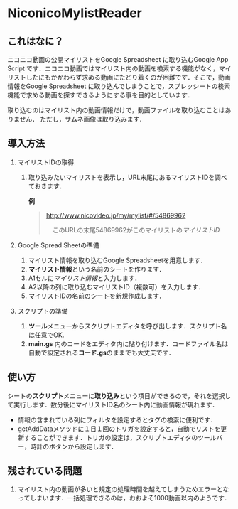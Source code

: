 # NiconicoMylistReader
## これはなに？
ニコニコ動画の公開マイリストをGoogle Spreadsheet に取り込むGoogle App Script です．ニコニコ動画ではマイリスト内の動画を検索する機能がなく，マイリストしたにもかかわらず求める動画にたどり着くのが困難です．そこで，動画情報をGoogle Spreadsheet に取り込んでしまうことで，スプレッシートの検索機能で求める動画を探すできるようにする事を目的としています．

取り込むのはマイリスト内の動画情報だけで，動画ファイルを取り込むことはありません．
ただし，サムネ画像は取り込みます．

## 導入方法
1. マイリストIDの取得
    1. 取り込みたいマイリストを表示し，URL末尾にあるマイリストIDを調べておきます．
        
        **例**
        >http://www.nicovideo.jp/my/mylist/#/54869962
        >
        >　このURLの末尾54869962がこのマイリストの*マイリストID*

1. Google Spread Sheetの準備
    1. マイリスト情報を取り込むGoogle Spreadsheetを用意します．
    1. **マイリスト情報**という名前のシートを作ります．
    1. A1セルに*マイリスト情報*と入力します．
    1. A2以降の列に取り込むマイリストID（複数可）を入力します．
    1. マイリストIDの名前のシートを新規作成します．
1. スクリプトの準備
    1. **ツール**メニューからスクリプトエディタを呼び出します．スクリプト名は任意でOK.
    1. **main.gs** 内のコードをエディタ内に貼り付けます．コードファイル名は自動で設定される**コード.gs**のままでも大丈夫です．

## 使い方
シートの**スクリプト**メニューに**取り込み**という項目ができるので，それを選択して実行します．数分後にマイリストID名のシート内に動画情報が現れます．

* 情報の含まれている列にフィルタを設定するとタグの検索に便利です．
* getAddDataメソッドに１日１回のトリガを設定すると，自動でリストを更新することができます．トリガの設定は，スクリプトエディタのツールバー，時計のボタンから設定します．

## 残されている問題
1. マイリスト内の動画が多いと規定の処理時間を越えてしまうためエラーとなってしまいます．一括処理できるのは，おおよそ1000動画以内のようです．
